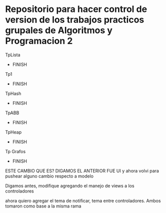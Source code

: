 # Repositorio para hacer control de version de los trabajos practicos grupales de Algoritmos y Programacion 2

TpLista
- FINISH

Tp1
- FINISH

TpHash
- FINISH



TpABB
- FINISH

TpHeap

- FINISH


Tp Grafos

- FINISH


ESTE CAMBIO QUE ES? DIGAMOS EL ANTERIOR FUE UI y ahora volvi para pushear alguno cambio respecto a modelo

Digamos antes, modifique agregando el manejo de views a los controladores

ahora quiero agregar el tema de notificar, tema entre controladores. Ambos tomaron como base a la misma rama 
